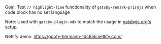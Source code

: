 Goal: Test `// highlight-line` functionality of `gatsby-remark-prismjs` when code block has no set language

Note: Used with `gatsby-plugin-mdx` to match the usage in [gatsbyjs.org's setup](https://github.com/gatsbyjs/gatsby).

Netlify demo: https://goofy-hermann-1dc856.netlify.com/
